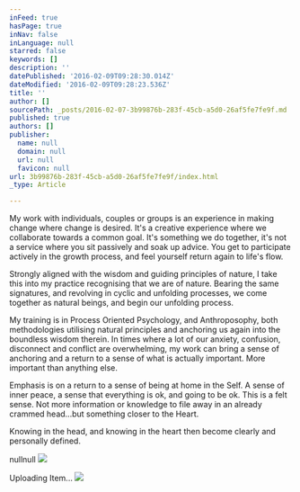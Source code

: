 ```yaml
---
inFeed: true
hasPage: true
inNav: false
inLanguage: null
starred: false
keywords: []
description: ''
datePublished: '2016-02-09T09:28:30.014Z'
dateModified: '2016-02-09T09:28:23.536Z'
title: ''
author: []
sourcePath: _posts/2016-02-07-3b99876b-283f-45cb-a5d0-26af5fe7fe9f.md
published: true
authors: []
publisher:
  name: null
  domain: null
  url: null
  favicon: null
url: 3b99876b-283f-45cb-a5d0-26af5fe7fe9f/index.html
_type: Article

---
```

My work with individuals, couples or groups is an experience in making change where change is desired. It's a creative experience where we collaborate towards a common goal.  It's something we do together, it's not a service where you sit passively and soak up advice. You get to participate actively in the growth process, and feel yourself return again to life's flow. 

Strongly aligned with the wisdom and guiding principles of nature, I take this into my practice recognising that we are of nature. Bearing the same signatures, and revolving in cyclic and unfolding processes, we come together as natural beings, and begin our unfolding process. 

My training is in Process Oriented Psychology, and Anthroposophy, both methodologies utilising natural principles and anchoring us again into the boundless wisdom therein.  In times where a lot of our anxiety, confusion, disconnect and conflict are overwhelming, my work can bring a sense of anchoring and a return to a sense of what is actually important. More important than anything else.  

Emphasis is on a return to a sense of being at home in the Self. A sense of inner peace, a sense that everything is ok, and going to be ok. This is a felt sense. Not more information or knowledge to file away in an already crammed head...but something closer to the Heart. 

Knowing in the head, and knowing in the heart then become clearly and personally defined. 

nullnull
![](https://imgflo.herokuapp.com/graph/vahj1ThiexotieMo/6db04b64e2ebf5c54f5ca928c8acec06/passthrough.jpg?height=501&input=https%3A%2F%2Fs3-us-west-2.amazonaws.com%2Fthe-grid-img%2Fp%2F57413e3e551498349063e3cdb230419521074882.jpg&width=750)

Uploading Item...
![](https://the-grid-user-content.s3-us-west-2.amazonaws.com/94318e68-2179-46f7-bd74-0612473b32a7.jpg)